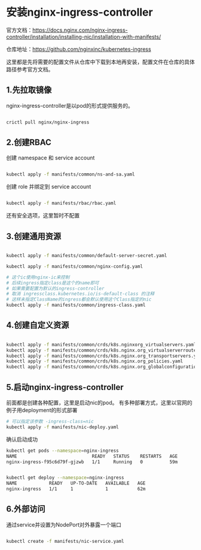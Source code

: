 
# 安装nginx-ingress-controller

官方文档：https://docs.nginx.com/nginx-ingress-controller/installation/installing-nic/installation-with-manifests/

仓库地址：https://github.com/nginxinc/kubernetes-ingress

这里都是先将需要的配置文件从仓库中下载到本地再安装，配置文件在仓库的具体路径参考官方文档。

## 1.先拉取镜像
nginx-ingress-controller是以pod的形式提供服务的。
```bash

crictl pull nginx/nginx-ingress 

```

## 2.创建RBAC

创建 namespace 和 service account

```bash

kubectl apply -f manifests/common/ns-and-sa.yaml

```


创建 role 并绑定到 service account

```bash

kubectl apply -f manifests/rbac/rbac.yaml

```

还有安全选项，这里暂时不配置

## 3.创建通用资源

```bash

kubectl apply -f manifests/common/default-server-secret.yaml

kubectl apply -f manifests/common/nginx-config.yaml

# 这个ic使用nginx-ic来控制
# 后续ingress指定class是这个的name即可
# 如果需要配置为默认的ingress-controller
# 取消 ingressclass.kubernetes.io/is-default-class 的注释
# 这样未指定ClassName的ingress都会默认使用这个Class指定的nic
kubectl apply -f manifests/common/ingress-class.yaml

```

## 4.创建自定义资源

```bash

kubectl apply -f manifests/common/crds/k8s.nginxorg_virtualservers.yaml
kubectl apply -f manifests/common/crds/k8s.nginx.org_virtualserverroutes.yaml
kubectl apply -f manifests/common/crds/k8s.nginx.org_transportservers.yaml
kubectl apply -f manifests/common/crds/k8s.nginx.org_policies.yaml
kubectl apply -f manifests/common/crds/k8s.nginx.org_globalconfigurations.yaml

```


## 5.启动nginx-ingress-controller
前面都是创建各种配置，这里是启动nic的pod。
有多种部署方式，这里以官网的例子用deployment的形式部署
```bash
# 可以指定该参数 -ingress-class=nic 
kubectl apply -f manifests/nic-deploy.yaml

```
确认启动成功

```bash
kubectl get pods --namespace=nginx-ingress
NAME                            READY   STATUS    RESTARTS   AGE
nginx-ingress-f95c6d79f-gjzwb   1/1     Running   0          59m


kubectl get deploy --namespace=nginx-ingress
NAME            READY   UP-TO-DATE   AVAILABLE   AGE
nginx-ingress   1/1     1            1           62m
```

## 6.外部访问

通过service并设置为NodePort对外暴露一个端口
```bash

kubectl create -f manifests/nic-service.yaml

```